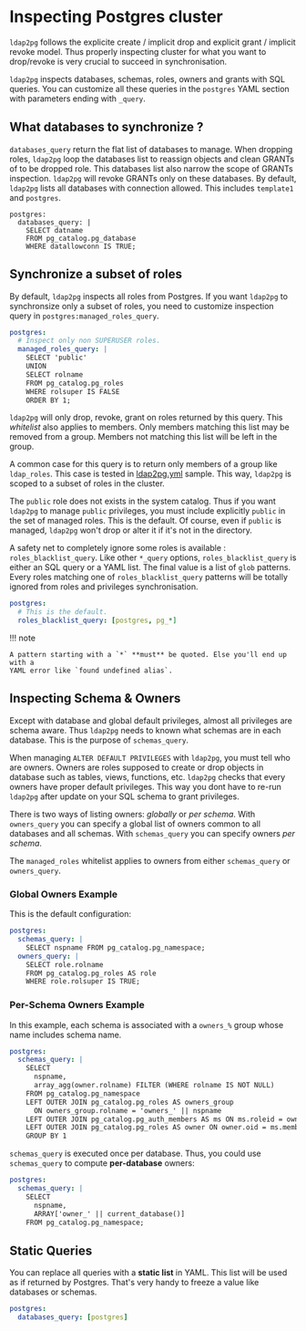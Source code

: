 <h1>Inspecting Postgres cluster</h1>

`ldap2pg` follows the explicite create / implicit drop and explicit grant /
implicit revoke model. Thus properly inspecting cluster for what you want to
drop/revoke is very crucial to succeed in synchronisation.

`ldap2pg` inspects databases, schemas, roles, owners and grants with SQL
queries. You can customize all these queries in the `postgres` YAML section with
parameters ending with `_query`.


## What databases to synchronize ?

`databases_query` return the flat list of databases to manage. When dropping
roles, `ldap2pg` loop the databases list to reassign objects and clean GRANTs of
to be dropped role. This databases list also narrow the scope of GRANTs
inspection. `ldap2pg` will revoke GRANTs only on these databases. By default,
`ldap2pg` lists all databases with connection allowed. This includes
 `template1` and `postgres`.

```
postgres:
  databases_query: |
    SELECT datname
    FROM pg_catalog.pg_database
    WHERE datallowconn IS TRUE;
```


## Synchronize a subset of roles

By default, `ldap2pg` inspects all roles from Postgres. If you want `ldap2pg` to
synchronsize only a subset of roles, you need to customize inspection query in
`postgres:managed_roles_query`.

``` yaml
postgres:
  # Inspect only non SUPERUSER roles.
  managed_roles_query: |
    SELECT 'public'
    UNION
    SELECT rolname
    FROM pg_catalog.pg_roles
    WHERE rolsuper IS FALSE
    ORDER BY 1;
```

`ldap2pg` will only drop, revoke, grant on roles returned by this query. This
*whitelist* also applies to members. Only members matching this list may be
removed from a group. Members not matching this list will be left in the group.

A common case for this query is to return only members of a group like
`ldap_roles`. This case is tested in
[ldap2pg.yml](https://github.com/dalibo/ldap2pg/blob/master/ldap2pg.yml) sample.
This way, `ldap2pg` is scoped to a subset of roles in the cluster.

The `public` role does not exists in the system catalog. Thus if you want
`ldap2pg` to manage `public` privileges, you must include explicitly `public` in
the set of managed roles. This is the default. Of course, even if `public` is
managed, `ldap2pg` won't drop or alter it if it's not in the directory.

A safety net to completely ignore some roles is available :
`roles_blacklist_query`. Like other `*_query` options, `roles_blacklist_query`
is either an SQL query or a YAML list. The final value is a list of `glob`
patterns. Every roles matching one of `roles_blacklist_query` patterns will be
totally ignored from roles and privileges synchronisation.

``` yaml
postgres:
  # This is the default.
  roles_blacklist_query: [postgres, pg_*]
```


!!! note

    A pattern starting with a `*` **must** be quoted. Else you'll end up with a
    YAML error like `found undefined alias`.


## Inspecting Schema & Owners

Except with database and global default privileges, almost all privileges are
schema aware. Thus `ldap2pg` needs to known what schemas are in each database.
This is the purpose of `schemas_query`.

When managing `ALTER DEFAULT PRIVILEGES` with `ldap2pg`, you must tell who are
owners. Owners are roles supposed to create or drop objects in database such as
tables, views, functions, etc. `ldap2pg` checks that every owners have proper
default privileges. This way you dont have to re-run `ldap2pg` after update on
your SQL schema to grant privileges.

There is two ways of listing owners: *globally* or *per schema*. With
`owners_query` you can specify a global list of owners common to all databases
and all schemas. With `schemas_query` you can specify owners *per schema*.

The `managed_roles` whitelist applies to owners from either `schemas_query` or
`owners_query`.


### Global Owners Example

This is the default configuration:

``` yaml
postgres:
  schemas_query: |
    SELECT nspname FROM pg_catalog.pg_namespace;
  owners_query: |
    SELECT role.rolname
    FROM pg_catalog.pg_roles AS role
    WHERE role.rolsuper IS TRUE;
```


### Per-Schema Owners Example

In this example, each schema is associated with a `owners_%` group whose name
includes schema name.

``` yaml
postgres:
  schemas_query: |
    SELECT
      nspname,
      array_agg(owner.rolname) FILTER (WHERE rolname IS NOT NULL)
    FROM pg_catalog.pg_namespace
    LEFT OUTER JOIN pg_catalog.pg_roles AS owners_group
      ON owners_group.rolname = 'owners_' || nspname
    LEFT OUTER JOIN pg_catalog.pg_auth_members AS ms ON ms.roleid = owners_group.oid
    LEFT OUTER JOIN pg_catalog.pg_roles AS owner ON owner.oid = ms.member
    GROUP BY 1
```

`schemas_query` is executed once per database. Thus, you could use
`schemas_query` to compute **per-database** owners:

``` yaml
postgres:
  schemas_query: |
    SELECT
      nspname,
      ARRAY['owner_' || current_database()]
    FROM pg_catalog.pg_namespace;
```


## Static Queries

You can replace all queries with a **static list** in YAML. This list will be
used as if returned by Postgres. That's very handy to freeze a value like
databases or schemas.

``` yaml
postgres:
  databases_query: [postgres]
```
